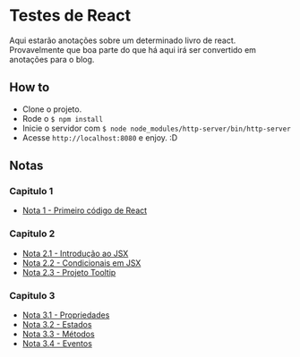 # Testes de React

Aqui estarão anotações sobre um determinado livro de react. Provavelmente que
boa parte do que há aqui irá ser convertido em anotações para o blog.

## How to

-   Clone o projeto.
-   Rode o `$ npm install`
-   Inicie o servidor com `$ node node_modules/http-server/bin/http-server`
-   Acesse `http://localhost:8080` e enjoy. :D

## Notas

### Capitulo 1

-   [Nota 1 - Primeiro código de React](notas/note_1.md)

### Capitulo 2

-   [Nota 2.1 - Introdução ao JSX](notas/note_2_1.md)
-   [Nota 2.2 - Condicionais em JSX](notas/note_2_2.md)
-   [Nota 2.3 - Projeto Tooltip](notas/note_2_3.md)

### Capitulo 3

-   [Nota 3.1 - Propriedades](notas/note_3_1.md)
-   [Nota 3.2 - Estados](notas/note_3_2.md)
-   [Nota 3.3 - Métodos](notas/note_3_3.md)
-   [Nota 3.4 - Eventos](notas/note_3_4.md)
